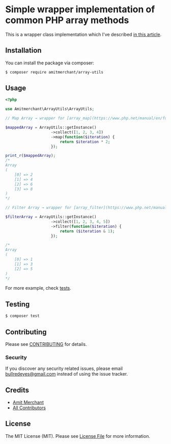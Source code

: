 # Simple wrapper implementation of common PHP array methods 

This is a wrapper class implementation which I've described [in this article](https://www.amitmerchant.com/how-to-implement-wrapper-classes-php/).

## Installation

You can install the package via composer:

```bash
$ composer require amitmerchant/array-utils
```

## Usage

```php
<?php

use Amitmerchant\ArrayUtils\ArrayUtils;

// Map Array → wrapper for [array_map](https://www.php.net/manual/en/function.array-map.php)

$mappedArray = ArrayUtils::getInstance()
                    ->collect([1, 2, 3, 4])
                    ->map(function($iteration) {
                        return $iteration * 2;
                    });

print_r($mappedArray);
/*
Array
(
    [0] => 2
    [1] => 4
    [2] => 6
    [3] => 8
)
*/

// Filter Array → wrapper for [array_filter](https://www.php.net/manual/en/function.array-filter.php)

$filterArray = ArrayUtils::getInstance()
                    ->collect([1, 2, 3, 4, 5])
                    ->filter(function($iteration) {
                        return ($iteration & 1);
                    });

/*
Array
(
    [0] => 1
    [1] => 3
    [2] => 5
)
*/
```

For more example, check [tests](https://github.com/amitmerchant1990/array-utils/tree/master/tests).

## Testing

``` bash
$ composer test
```

## Contributing

Please see [CONTRIBUTING](CONTRIBUTING.md) for details.

### Security

If you discover any security related issues, please email bullredeyes@gmail.com instead of using the issue tracker.

## Credits

- [Amit Merchant](https://github.com/amitmerchant1990)
- [All Contributors](../../contributors)

## License

The MIT License (MIT). Please see [License File](LICENSE.md) for more information.